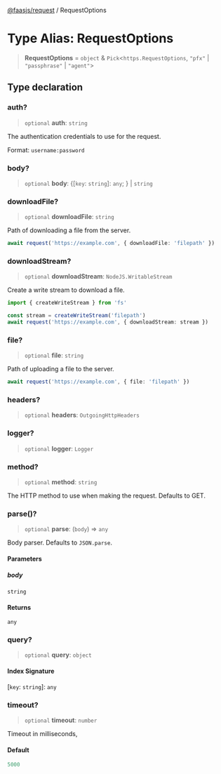[@faasjs/request](../README.md) / RequestOptions

# Type Alias: RequestOptions

> **RequestOptions** = `object` & `Pick`\<`https.RequestOptions`, `"pfx"` \| `"passphrase"` \| `"agent"`\>

## Type declaration

### auth?

> `optional` **auth**: `string`

The authentication credentials to use for the request.

Format: `username:password`

### body?

> `optional` **body**: \{[`key`: `string`]: `any`; \} \| `string`

### downloadFile?

> `optional` **downloadFile**: `string`

Path of downloading a file from the server.

```ts
await request('https://example.com', { downloadFile: 'filepath' })
```

### downloadStream?

> `optional` **downloadStream**: `NodeJS.WritableStream`

Create a write stream to download a file.

```ts
import { createWriteStream } from 'fs'

const stream = createWriteStream('filepath')
await request('https://example.com', { downloadStream: stream })
```

### file?

> `optional` **file**: `string`

Path of uploading a file to the server.

```ts
await request('https://example.com', { file: 'filepath' })
```

### headers?

> `optional` **headers**: `OutgoingHttpHeaders`

### logger?

> `optional` **logger**: `Logger`

### method?

> `optional` **method**: `string`

The HTTP method to use when making the request. Defaults to GET.

### parse()?

> `optional` **parse**: (`body`) => `any`

Body parser. Defaults to `JSON.parse`.

#### Parameters

##### body

`string`

#### Returns

`any`

### query?

> `optional` **query**: `object`

#### Index Signature

\[`key`: `string`\]: `any`

### timeout?

> `optional` **timeout**: `number`

Timeout in milliseconds,

#### Default

```ts
5000
```
